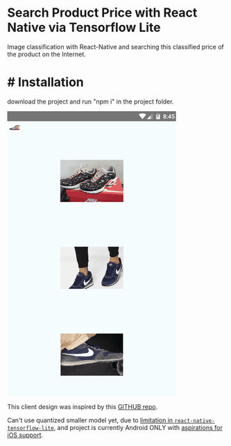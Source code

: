 # Search Product Price with React Native via Tensorflow Lite 

Image classification with React-Native and searching this classified price of the product on the Internet.

# # Installation
download the project and run "npm i" in the project folder.


![TF Demo](_art/RN_tensor_flow_lite.gif)

This client design was inspired by this [GITHUB repo](https://github.com/GantMan/RN_TF_Lite/tree/master/android).

Can't use quantized smaller model yet, due to [limitation in `react-native-tensorflow-lite`](https://github.com/jazzystring1/react-native-tensorflow-lite/issues/3), and project is currently Android ONLY with [aspirations for iOS support](https://github.com/jazzystring1/react-native-tensorflow-lite/issues/2).
